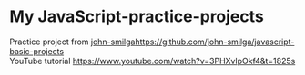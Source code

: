 # My JavaScript-practice-projects

Practice project from [john-smilga](https://github.com/john-smilga/javascript-basic-projects)https://github.com/john-smilga/javascript-basic-projects <br>
YouTube tutorial https://www.youtube.com/watch?v=3PHXvlpOkf4&t=1825s
